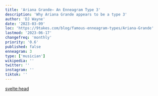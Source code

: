 ```yaml
---
title: 'Ariana Grande– An Enneagram Type 3'
description: 'Why Ariana Grande appears to be a type 3'
author: 'DJ Wayne'
date: '2023-03-09'
loc: 'https://9takes.com/blog/famous-enneagram-types/Ariana-Grande'
lastmod: '2023-06-17'
changefreq: 'monthly'
priority: '0.6'
published: false
enneagram: 3
type: ['musician']
wikipedia: ''
twitter: ''
instagram: ''
tiktok: ''
---
```


<!-- // notes: where is Ariana Grande from, why she left the voice, when was she born, how she became famous, ariana grande no makeup, mac miller, taylor swift, age networth, height, husband, songs, cloud perfume, perfume -->

<svelte:head>

  <meta property="og:image" content="https://9takes.com/types/8s/Ariana-Grande.webp" />
  <link rel="canonical" href="https://9takes.com/blog/famous-enneagram-types/Ariana-Grande">
</svelte:head>

<script>
	import  PopCard  from "../../../lib/components/atoms/PopCard.svelte";
</script>
<div
	style="display: flex;
    justify-content: center;
    margin: 1rem 0;
	"
>
	<PopCard
		image={`/types/3s/${'Ariana-Grande'}.webp`}
		showIcon={false}
		text="Ariana Grande"
		subtext=""
	/>
</div>

<p class="firstLetter"></p>
